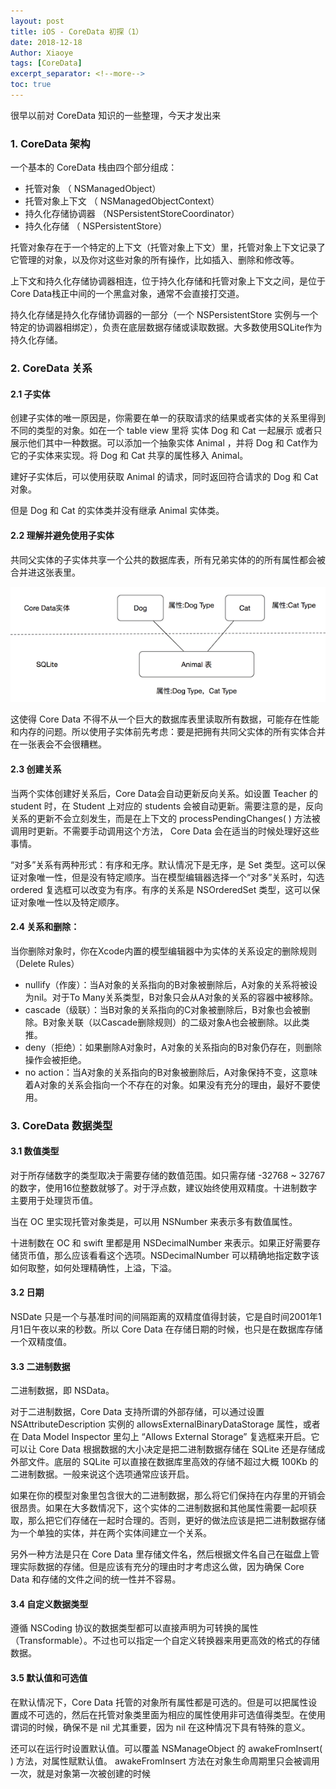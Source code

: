 ```yaml
---
layout: post
title: iOS - CoreData 初探（1）
date: 2018-12-18
Author: Xiaoye 
tags: [CoreData]
excerpt_separator: <!--more-->
toc: true
---
```


很早以前对 CoreData 知识的一些整理，今天才发出来

<!--more-->

### 1. CoreData 架构

一个基本的 CoreData 栈由四个部分组成： 
* 托管对象 （ NSManagedObject）
* 托管对象上下文 （ NSManagedObjectContext）
* 持久化存储协调器  （NSPersistentStoreCoordinator）
* 持久化存储 （ NSPersistentStore）

托管对象存在于一个特定的上下文（托管对象上下文）里，托管对象上下文记录了它管理的对象，以及你对这些对象的所有操作，比如插入、删除和修改等。 

上下文和持久化存储协调器相连，位于持久化存储和托管对象上下文之间，是位于Core Data栈正中间的一个黑盒对象，通常不会直接打交道。 

持久化存储是持久化存储协调器的一部分（一个 NSPersistentStore  实例与一个特定的协调器相绑定），负责在底层数据存储或读取数据。大多数使用SQLite作为持久化存储。 



### 2. CoreData 关系

#### 2.1 子实体

创建子实体的唯一原因是，你需要在单一的获取请求的结果或者实体的关系里得到不同的类型的对象。如在一个 table view 里将 实体 Dog 和 Cat 一起展示 或者只展示他们其中一种数据。可以添加一个抽象实体 Animal ，并将 Dog 和 Cat作为它的子实体来实现。将 Dog 和 Cat 共享的属性移入 Animal。 

建好子实体后，可以使用获取 Animal 的请求，同时返回符合请求的 Dog 和 Cat对象。 

但是 Dog 和 Cat 的实体类并没有继承 Animal 实体类。

 

#### 2.2 理解并避免使用子实体

共同父实体的子实体共享一个公共的数据库表，所有兄弟实体的的所有属性都会被合并进这张表里。 

![1.png](../images/2018-12-18-CoreData-初探-1/1.png)

这使得 Core Data 不得不从一个巨大的数据库表里读取所有数据，可能存在性能和内存的问题。所以使用子实体前先考虑：要是把拥有共同父实体的所有实体合并在一张表会不会很糟糕。

 

#### 2.3 创建关系

当两个实体创建好关系后，Core Data会自动更新反向关系。如设置 Teacher 的 student 时，在 Student 上对应的 students 会被自动更新。需要注意的是，反向关系的更新不会立刻发生，而是在上下文的 processPendingChanges( ) 方法被调用时更新。不需要手动调用这个方法， Core Data 会在适当的时候处理好这些事情。 

“对多”关系有两种形式：有序和无序。默认情况下是无序，是 Set 类型。这可以保证对象唯一性，但是没有特定顺序。当在模型编辑器选择一个“对多”关系时，勾选 ordered 复选框可以改变为有序。有序的关系是 NSOrderedSet 类型，这可以保证对象唯一性以及特定顺序。 



#### 2.4 关系和删除：

当你删除对象时，你在Xcode内置的模型编辑器中为实体的关系设定的删除规则（Delete Rules）

* nullify（作废）：当A对象的关系指向的B对象被删除后，A对象的关系将被设为nil。对于To Many关系类型，B对象只会从A对象的关系的容器中被移除。
* cascade（级联）：当B对象的关系指向的C对象被删除后，B对象也会被删除。B对象关联（以Cascade删除规则）的二级对象A也会被删除。以此类推。
* deny（拒绝）：如果删除A对象时，A对象的关系指向的B对象仍存在，则删除操作会被拒绝。
* no action：当A对象的关系指向的B对象被删除后，A对象保持不变，这意味着A对象的关系会指向一个不存在的对象。如果没有充分的理由，最好不要使用。



### 3. CoreData 数据类型

#### 3.1 数值类型

对于所存储数字的类型取决于需要存储的数值范围。如只需存储 -32768 ~ 32767 的数字，使用16位整数就够了。对于浮点数，建议始终使用双精度。十进制数字主要用于处理货币值。 

当在 OC 里实现托管对象类是，可以用 NSNumber 来表示多有数值属性。 

十进制数在 OC 和 swift 里都是用 NSDecimalNumber 来表示。如果正好需要存储货币值，那么应该看看这个选项。NSDecimalNumber 可以精确地指定数字该如何取整，如何处理精确性，上溢，下溢。 



#### 3.2 日期

NSDate 只是一个与基准时间的间隔距离的双精度值得封装，它是自时间2001年1月1日午夜以来的秒数。所以 Core Data 在存储日期的时候，也只是在数据库存储一个双精度值。 



#### 3.3  二进制数据

二进制数据，即 NSData。 

对于二进制数据，Core Data 支持所谓的外部存储，可以通过设置 NSAttributeDescription 实例的 allowsExternalBinaryDataStorage 属性，或者在 Data Model Inspector 里勾上 “Allows External Storage” 复选框来开启。它可以让 Core Data 根据数据的大小决定是把二进制数据存储在 SQLite 还是存储成外部文件。底层的 SQLite 可以直接在数据库里高效的存储不超过大概 100Kb 的二进制数据。一般来说这个选项通常应该开启。 

如果在你的模型对象里包含很大的二进制数据，那么将它们保持在内存里的开销会很昂贵。如果在大多数情况下，这个实体的二进制数据和其他属性需要一起呗获取，那么把它们存储在一起时合理的。否则，更好的做法应该是把二进制数据存储为一个单独的实体，并在两个实体间建立一个关系。 

另外一种方法是只在 Core Data 里存储文件名，然后根据文件名自己在磁盘上管理实际数据的存储。但是应该有充分的理由时才考虑这么做，因为确保 Core Data 和存储的文件之间的统一性并不容易。 



#### 3.4 自定义数据类型

遵循 NSCoding 协议的数据类型都可以直接声明为可转换的属性（Transformable）。不过也可以指定一个自定义转换器来用更高效的格式的存储数据。 



#### 3.5 默认值和可选值

在默认情况下，Core Data 托管的对象所有属性都是可选的。但是可以把属性设置成不可选的，然后在托管对象类里面为相应的属性使用非可选值得类型。在使用谓词的时候，确保不是 nil 尤其重要，因为 nil 在这种情况下具有特殊的意义。 

还可以在运行时设置默认值。可以覆盖 NSManageObject 的 awakeFromInsert( ) 方法，对属性赋默认值。 awakeFromInsert 方法在对象生命周期里只会被调用一次，就是对象第一次被创建的时候 